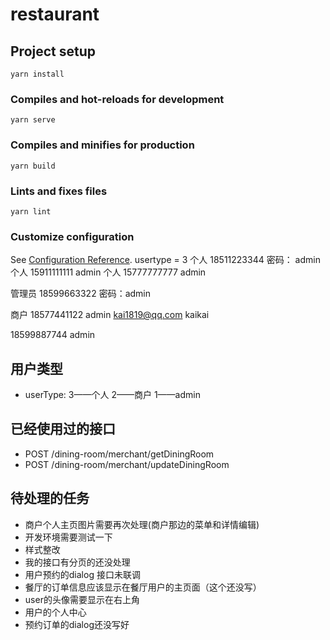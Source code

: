 # restaurant

## Project setup
```
yarn install
```

### Compiles and hot-reloads for development
```
yarn serve
```

### Compiles and minifies for production
```
yarn build
```

### Lints and fixes files
```
yarn lint
```

### Customize configuration
See [Configuration Reference](https://cli.vuejs.org/config/).
usertype = 3
个人   18511223344    密码： admin
个人 15911111111 admin 
个人 15777777777 admin

管理员   18599663322   密码：admin

商户  18577441122    admin
kai1819@qq.com  kaikai

18599887744    admin

## 用户类型

* userType: 3——个人     2——商户   1——admin

## 已经使用过的接口

* POST /dining-room/merchant/getDiningRoom
* POST /dining-room/merchant/updateDiningRoom

## 待处理的任务

* 商户个人主页图片需要再次处理(商户那边的菜单和详情编辑)
* 开发环境需要测试一下
* 样式整改
* 我的接口有分页的还没处理
* 用户预约的dialog 接口未联调
* 餐厅的订单信息应该显示在餐厅用户的主页面（这个还没写）
* user的头像需要显示在右上角
* 用户的个人中心
* 预约订单的dialog还没写好